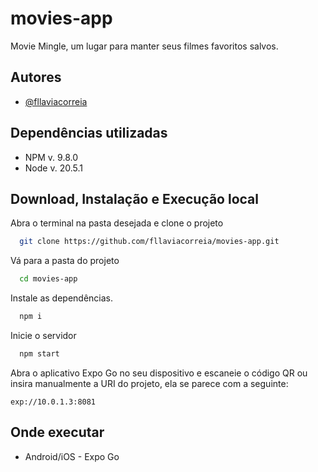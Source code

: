 # movies-app
Movie Mingle, um lugar para manter seus filmes favoritos salvos.


## Autores

- [@fllaviacorreia](https://www.github.com/fllaviacorreia)



## Dependências utilizadas

- NPM v. 9.8.0
- Node v. 20.5.1

  
## Download, Instalação e Execução local

Abra o terminal na pasta desejada e clone o projeto

```bash
  git clone https://github.com/fllaviacorreia/movies-app.git
```

Vá para a pasta do projeto

```bash
  cd movies-app
```

Instale as dependências.

```bash
  npm i
```

Inicie o servidor

```bash
  npm start
```

Abra o aplicativo Expo Go no seu dispositivo e escaneie o código QR ou insira manualmente a URI do projeto, ela se parece com a seguinte:

```
exp://10.0.1.3:8081
```


## Onde executar
- Android/iOS - Expo Go
